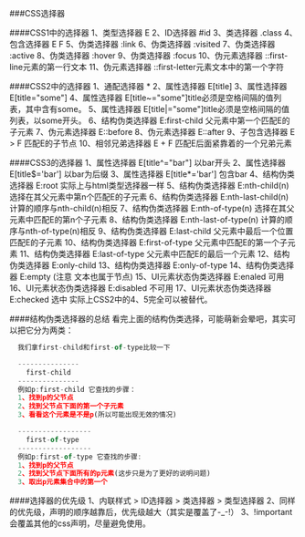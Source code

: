 ###CSS选择器

####CSS1中的选择器
    1、类型选择器   E
    2、ID选择器   #id
    3、类选择器    .class
    4、包含选择器   E F
    5、伪类选择器   :link
    6、伪类选择器   :visited
    7、伪类选择器   :active
    8、伪类选择器   :hover
    9、伪类选择器   :focus
    10、伪元素选择器   ::first-line元素的第一行文本
    11、伪元素选择器   ::first-letter元素文本中的第一个字符

####CSS2中的选择器
    1、通配选择器   *
    2、属性选择器   E[title]
    3、属性选择器   E[title="some"]
    4、属性选择器   E[title~="some"]title必须是空格间隔的值列表，其中含有some。
    5、属性选择器   E[title|="some"]title必须是空格间隔的值列表，以some开头。
    6、结构伪类选择器 E:first-child 父元素中第一个匹配E的子元素
    7、伪元素选择器   E::before
    8、伪元素选择器   E::after
    9、子包含选择器   E > F  匹配E的子节点
    10、相邻兄弟选择器   E + F  匹配E后面紧靠着的一个兄弟元素

####CSS3的选择器
    1、属性选择器   E[title^="bar"] 以bar开头
    2、属性选择器   E[title$='bar'] 以bar为后缀
    3、属性选择器   E[title*='bar'] 包含bar
    4、结构伪类选择器  E:root 实际上与html类型选择器一样
    5、结构伪类选择器  E:nth-child(n) 选择在其父元素中第n个匹配E的子元素
    6、结构伪类选择器  E:nth-last-child(n)  计算的顺序与nth-child(n)相反
    7、结构伪类选择器  E:nth-of-type(n) 选择在其父元素中匹配E的第n个子元素
    8、结构伪类选择器  E:nth-last-of-type(n) 计算的顺序与nth-of-type(n)相反
    9、结构伪类选择器  E:last-child 父元素中最后一个位置匹配E的子元素
    10、结构伪类选择器  E:first-of-type 父元素中匹配E的第一个子元素
    11、结构伪类选择器  E:last-of-type  父元素中匹配E的最后一个元素
    12、结构伪类选择器  E:only-child
    13、结构伪类选择器  E:only-of-type
    14、结构伪类选择器  E:empty (注意 文本也属于节点)
    15、UI元素状态伪类选择器  E:enaled  可用
    16、UI元素状态伪类选择器  E:disabled  不可用
    17、UI元素状态伪类选择器  E:checked 选中
    实际上CSS2中的4、5完全可以被替代。

####结构伪类选择器的总结
  看完上面的结构伪类选择，可能萌新会晕吧，其实可以把它分为两类：
```js
  我们拿first-child和first-of-type比较一下

  ---------------
    first-child
  ---------------
  例如p:first-child 它查找的步骤：
  1、找到p的父节点
  2、找到父节点下面的第一个子元素
  3、看看这个元素是不是p(所以可能出现无效的情况)

  ------------------
    first-of-type
  ------------------
  例如p:first-of-type 它查找的步骤:
  1、找到p的父节点
  2、找到父节点下面所有的p元素(这步只是为了更好的说明问题)
  3、取出p元素集合中的第一个
```  

####选择器的优先级
    1、内联样式 > ID选择器 > 类选择器 > 类型选择器
    2、同样的优先级，声明的顺序越靠后，优先级越大（其实是覆盖了-_-!）
    3、!important会覆盖其他的css声明，尽量避免使用。

